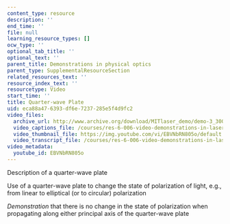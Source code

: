 ```yaml
---
content_type: resource
description: ''
end_time: ''
file: null
learning_resource_types: []
ocw_type: ''
optional_tab_title: ''
optional_text: ''
parent_title: Demonstrations in physical optics
parent_type: SupplementalResourceSection
related_resources_text: ''
resource_index_text: ''
resourcetype: Video
start_time: ''
title: Quarter-wave Plate
uid: eca88a47-6393-df6e-7237-285e5f4d9fc2
video_files:
  archive_url: http://www.archive.org/download/MITlaser_demo/demo-3_300k.mp4
  video_captions_file: /courses/res-6-006-video-demonstrations-in-lasers-and-optics-spring-2008/4dbb0f1cdef75effb17bd4bdce8d0b44_EBVNbRN805o.vtt
  video_thumbnail_file: https://img.youtube.com/vi/EBVNbRN805o/default.jpg
  video_transcript_file: /courses/res-6-006-video-demonstrations-in-lasers-and-optics-spring-2008/711cb23d3cce130bbfbe0030a576410f_EBVNbRN805o.pdf
video_metadata:
  youtube_id: EBVNbRN805o
---
```


Description of a quarter-wave plate

Use of a quarter-wave plate to change the state of polarization of light, e.g., from linear to elliptical (or to circular) polarization

_Demonstration_ that there is no change in the state of polarization when propagating along either principal axis of the quarter-wave plate



